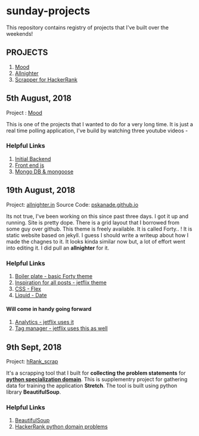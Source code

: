 # sunday-projects

This repository contains registry of projects that I've built over the weekends!

PROJECTS
-----
1. [Mood](#mood)
2. [Allnighter](#allnighter)
3. [Scrapper for HackerRank](#hrankscrap)

<a name="mood"></a>
## 5th August, 2018

Project : [Mood](https://github.com/pskanade/mood)

This is one of the projects that I wanted to do for a very long time. It is just a real time polling application, I've build by watching three youtube videos -

### Helpful Links
1. [Initial Backend](https://www.youtube.com/watch?v=SSDED3XKz-0&t=509s)
2. [Front end js](https://www.youtube.com/watch?v=DrIiWAnxXYs&t=24s)
3. [Mongo DB & mongoose](https://www.youtube.com/watch?v=MZ6wMonyVyY)

<a name="allnighter"></a>
## 19th August, 2018

Project: [allnighter.in](https://allnighter.in)
Source Code: [pskanade.github.io](https://github.com/pskanade/pskanade.github.io)

Its not true, I've been working on this since past three days. I got it up and running. Site is pretty dope. There is a grid layout that I borrowed from some guy over github. This theme is freely available. It is called Forty.. ! It is static website based on jekyll. I guess I should write a writeup about how I made the chagnes to it. It looks kinda similar now but, a lot of effort went into editing it. I did pull an **allnighter** for it. 

### Helpful Links
1. [Boiler plate - basic Forty theme](https://github.com/andrewbanchich/forty-jekyll-theme)
2. [Inspiration for all posts - jetflix theme](https://github.com/thiagorossener/jekflix-template)
3. [CSS - Flex](https://css-tricks.com/snippets/css/a-guide-to-flexbox/)
4. [Liquid - Date](http://alanwsmith.com/jekyll-liquid-date-formatting-examples)

#### Will come in handy going forward
1. [Analytics - jetflix uses it](https://developers.google.com/analytics/devguides/collection/)
2. [Tag manager - jetflix uses this as well](https://tagmanager.google.com/#/home)


<a name="hrankscrap"></a>
## 9th Sept, 2018

Project: [hRank_scrap](https://github.com/pskanade/hRank_scrap)

It's a scrapping tool that I built for **collecting the problem statements** for **[python specialization domain](https://www.hackerrank.com/domains/python)**.    This is supplementry project for gathering data for training the application **Stretch**. The tool is built using python library **BeautifulSoup**.

### Helpful Links

1. [BeautifulSoup](https://www.crummy.com/software/BeautifulSoup/bs4/doc/)
2. [HackerRank python domain problems](https://www.hackerrank.com/domains/python)

